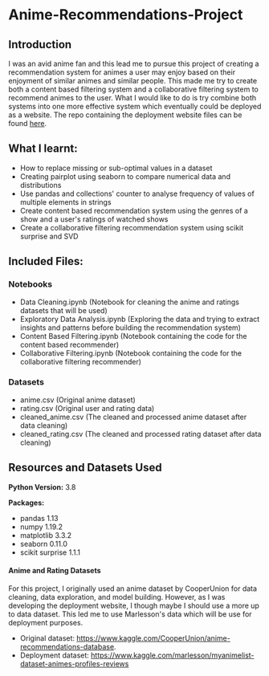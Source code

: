 # Anime-Recommendations-Project

## Introduction
I was an avid anime fan and this lead me to pursue this project of creating a recommendation system for animes a user may enjoy based on their enjoyment of similar animes and similar people. This made me try to create both a content based filtering system and a collaborative filtering system to recommend animes to the user. What I would like to do is try combine both systems into one more effective system which eventually could be deployed as a website. The repo containing the deployment website files can be found [here](https://github.com/Zenoix/Anime-Recommendations-Deployment).

## What I learnt:
- How to replace missing or sub-optimal values in a dataset
- Creating pairplot using seaborn to compare numerical data and distributions
- Use pandas and collections' counter to analyse frequency of values of multiple elements in strings
- Create content based recommendation system using the genres of a show and a user's ratings of watched shows
- Create a collaborative filtering recommendation system using scikit surprise and SVD

## Included Files:
### Notebooks
- Data Cleaning.ipynb (Notebook for cleaning the anime and ratings datasets that will be used)
- Exploratory Data Analysis.ipynb (Exploring the data and trying to extract insights and patterns before building the recommendation system)
- Content Based Filtering.ipynb (Notebook containing the code for the content based recommender)
- Collaborative Filtering.ipynb (Notebook containing the code for the collaborative filtering recommender)
### Datasets
- anime.csv (Original anime dataset)
- rating.csv (Original user and rating data)
- cleaned_anime.csv (The cleaned and processed anime dataset after data cleaning)
- cleaned_rating.csv (The cleaned and processed rating dataset after data cleaning)

## Resources and Datasets Used

**Python Version:** 3.8

**Packages:** 
- pandas 1.13
- numpy 1.19.2
- matplotlib 3.3.2
- seaborn 0.11.0
- scikit surprise 1.1.1

#### Anime and Rating Datasets
For this project, I originally used an anime dataset by CooperUnion for data cleaning, data exploration, and model building. However, as I was developing the deployment website, I though maybe I should use a more up to data dataset. This led me to use Marlesson's data which will be use for deployment purposes.
- Original dataset: https://www.kaggle.com/CooperUnion/anime-recommendations-database.
- Deployment dataset: https://www.kaggle.com/marlesson/myanimelist-dataset-animes-profiles-reviews
